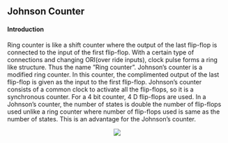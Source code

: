 ## Johnson Counter ##
#### Introduction ####
Ring counter is like a shift counter where the output of the last flip-flop is connected to the input of the first flip-flop.
With a certain type of connections and changing ORI(over ride inputs), clock pulse forms a ring like structure. Thus the
name ”Ring counter”. Johnson’s counter is a modified ring counter. In this counter,
the complimented output of the last flip-flop is given as the input to the first flip-flop. Johnson’s counter consists
of a common clock to activate all the flip-flops, so it is a
synchronous counter. For a 4 bit counter, 4 D flip-flops are used. In a Johnson’s
counter, the number of states is double the number of flip-flops used unlike a ring counter where number of flip-flops used is
same as the number of states. This is an advantage for the Johnson’s counter.
<p align="center">
  <img  src="/images/p2.png">
</p>


